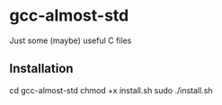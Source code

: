 # gcc-almost-std
Just some (maybe) useful C files
## Installation
cd gcc-almost-std
chmod +x install.sh
sudo ./install.sh
